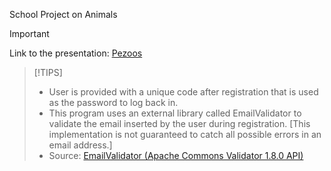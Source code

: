 School Project on Animals
> [!IMPORTANT]
> Link to the presentation: [Pezoos](https://docs.google.com/presentation/d/1EXACS58cUkxmJNk-Sjobpll4VF5ENN8sYRjf71hFX7I/edit?usp=sharing)

> [!TIPS]
> * User is provided with a unique code after registration that is used as the password to log back in.
> * This program uses an external library called EmailValidator to validate the email inserted by the user during registration. [This implementation is not guaranteed to catch all possible errors in an email address.]
> * Source: [EmailValidator (Apache Commons Validator 1.8.0 API)](https://commons.apache.org/proper/commons-validator/apidocs/org/apache/commons/validator/routines/EmailValidator.html) 
